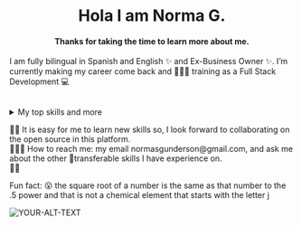 <h1 align="center"> Hola I am Norma G. </h2>
<h4 align="center">Thanks for taking the time to learn more about me.</h4>
<p>I am fully bilingual in Spanish and English ✨ and Ex-Business Owner ✨. I’m currently making my career come back and 👩🏻‍🎓 training as a Full Stack Development 💻 </p>
<br />
<details color: "red">
<summary>My top skills and more</summary>

| Rank | THING-TO-RANK |
|-----:|---------------|
|   -  |  React        |
|   1  |  JS           |
|   2  |  HTML         |
|   3  |  CSS          |
| next |  Redux        |

<svg role="img" viewBox="0 0 24 24" xmlns="http://www.w3.org/2000/svg"><title>CSS3</title><path d="M1.5 0h21l-1.91 21.563L11.977 24l-8.565-2.438L1.5 0zm17.09 4.413L5.41 4.41l.213 2.622 10.125.002-.255 2.716h-6.64l.24 2.573h6.182l-.366 3.523-2.91.804-2.956-.81-.188-2.11h-2.61l.29 3.855L12 19.288l5.373-1.53L18.59 4.414z"/></svg>

</details>
<p>
👨‍💻 It is easy for me to learn new skills so, I look forward to collaborating on the open source in this platform. <br />
🙈🙉🙊 How to reach me: my email normasgunderson@gmail.com, and ask me about the other 🦎transferable skills I have experience on. <br /> 🧘‍♂️ 

Fun fact: 😮 the square root of a number is the same as that number to the .5 power and that is not a chemical element that starts with the letter j <br />
</p>

<!--
**HolaWorldWideWeb/HolaWorldWideWeb** is a  _special_ ✨ repository because its `README.md` (this file) appears on your GitHub profile.

Here are some ideas to get you started:

-->

<picture>
 <source media="(prefers-color-scheme: dark)" srcset="YOUR-DARKMODE-IMAGE">
 <source media="(prefers-color-scheme: light)" srcset="YOUR-LIGHTMODE-IMAGE">
 <img alt="YOUR-ALT-TEXT" src="YOUR-DEFAULT-IMAGE">
</picture>
